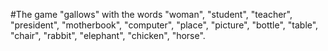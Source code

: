 #The game "gallows" with the words "woman", "student", "teacher", "president", "motherbook", "computer", "place", "picture", "bottle", "table", "chair", "rabbit", "elephant", "chicken", "horse".
